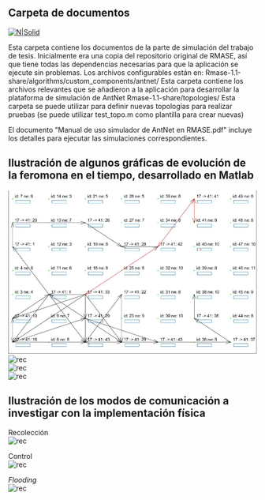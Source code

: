 ## Carpeta de documentos

[![N|Solid](https://cldup.com/dTxpPi9lDf.thumb.png)](https://nodesource.com/products/nsolid)

Esta carpeta contiene los documentos de la parte de simulación del trabajo de tesis. Inicialmente era una copia del repositorio original de RMASE, así que tiene todas las dependencias necesarias para que la aplicación se ejecute sin problemas. Los archivos configurables están en:
Rmase-1.1-share/algorithms/custom_components/antnet/
  Esta carpeta contiene los archivos relevantes que se añadieron a la aplicación para desarrollar la plataforma de simulación de AntNet
Rmase-1.1-share/topologies/
  Esta carpeta se puede utilizar para definir nuevas topologías para realizar pruebas (se puede utilizar test_topo.m como plantilla para crear nuevas)
  
El documento "Manual de uso simulador de AntNet en RMASE.pdf" incluye los detalles para ejecutar las simulaciones correspondientes.


## Ilustración de algunos gráficas de evolución de la feromona en el tiempo, desarrollado en Matlab
![rec](./../imagenes/evo_1.jpg)<br/>
![rec](./imagenes/evo_2.jpg)<br/>
![rec](./imagenes/evo_3.jpg)<br/>
![rec](./imagenes/final.jpg)<br/>

## Ilustración de los modos de comunicación a investigar con la implementación física
Recolección<br/>
![rec](./imagenes/red_recoleccion.jpg)<br/>

Control<br/>
![rec](./imagenes/red_control.jpg)<br/>

_Flooding_<br/>
![rec](./imagenes/red_flooding.jpg)<br/>


[//]: # (These are reference links used in the body of this note and get stripped out when the markdown processor does its job. There is no need to format nicely because it shouldn't be seen. Thanks SO - http://stackoverflow.com/questions/4823468/store-comments-in-markdown-syntax)

   [dill]: <https://github.com/joemccann/dillinger>
   [git-repo-url]: <https://github.com/joemccann/dillinger.git>
   [john gruber]: <http://daringfireball.net>
   [df1]: <http://daringfireball.net/projects/markdown/>
   [markdown-it]: <https://github.com/markdown-it/markdown-it>
   [Ace Editor]: <http://ace.ajax.org>
   [node.js]: <http://nodejs.org>
   [Twitter Bootstrap]: <http://twitter.github.com/bootstrap/>
   [jQuery]: <http://jquery.com>
   [@tjholowaychuk]: <http://twitter.com/tjholowaychuk>
   [express]: <http://expressjs.com>
   [AngularJS]: <http://angularjs.org>
   [Gulp]: <http://gulpjs.com>

   [PlDb]: <https://github.com/joemccann/dillinger/tree/master/plugins/dropbox/README.md>
   [PlGh]: <https://github.com/joemccann/dillinger/tree/master/plugins/github/README.md>
   [PlGd]: <https://github.com/joemccann/dillinger/tree/master/plugins/googledrive/README.md>
   [PlOd]: <https://github.com/joemccann/dillinger/tree/master/plugins/onedrive/README.md>
   [PlMe]: <https://github.com/joemccann/dillinger/tree/master/plugins/medium/README.md>
   [PlGa]: <https://github.com/RahulHP/dillinger/blob/master/plugins/googleanalytics/README.md>
